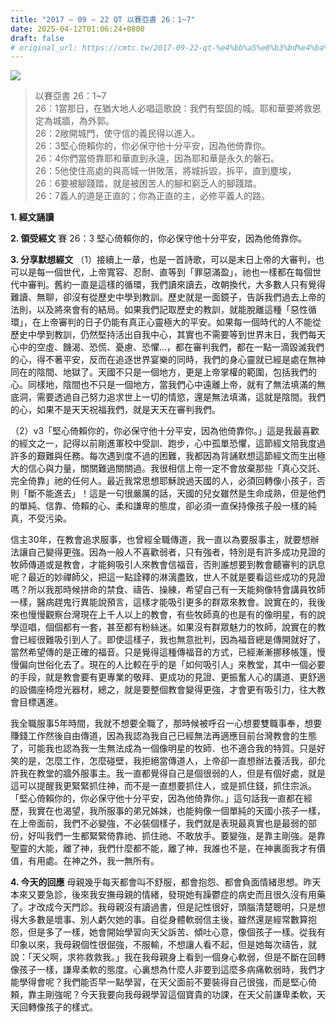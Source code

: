 ```yaml
---
title: "2017 – 09 – 22 QT 以賽亞書 26：1~7"
date: 2025-04-12T01:06:24+0800
draft: false
# original_url: https://cmtc.tw/2017-09-22-qt-%e4%bb%a5%e8%b3%bd%e4%ba%9e%e6%9b%b8-26%ef%bc%9a17
---
```


![](/images/qt.jpg)
> 以賽亞書 26：1\~7  
> 26：1當那日，在猶大地人必唱這歌說：我們有堅固的城。耶和華要將救恩定為城牆，為外郭。  
> 26：2敞開城門，使守信的義民得以進入。  
> 26：3堅心倚賴你的，你必保守他十分平安，因為他倚靠你。  
> 26：4你們當倚靠耶和華直到永遠，因為耶和華是永久的磐石。  
> 26：5他使住高處的與高城一併敗落，將城拆毀，拆平，直到塵埃，  
> 26：6要被腳踐踏，就是被困苦人的腳和窮乏人的腳踐踏。  
> 26：7義人的道是正直的；你為正直的主，必修平義人的路。

**1. 經文誦讀**

**2. 領受經文**
賽 26：3 堅心倚賴你的，你必保守他十分平安，因為他倚靠你。

**3. 分享默想經文**
（1）接續上一章，也是一首詩歌，可以是末日上帝的大審判，也可以是每一個世代，上帝寬容、忍耐、直等到「罪惡滿盈」，祂也一樣都在每個世代中審判。舊約一直是這樣的循環，我們讀來讀去，改朝換代，大多數人只有覺得難讀、無聊，卻沒有從歷史中學到教訓。歷史就是一面鏡子，告訴我們過去上帝的法則，以及將來會有的結局。如果我們記取歷史的教訓，就能脫離這種「惡性循環」，在上帝審判的日子仍能有真正心靈極大的平安。如果每一個時代的人不能從歷史中學到教訓，仍然堅持活出自我中心，其實也不需要等到世界末日，我們每天心中的空虛、饑渴、恐慌、憂慮、恐懼…，都在審判我們，都在一點一滴毀滅我們的心，得不著平安，反而在追逐世界宴樂的同時，我們的身心靈就已經是處在無神同在的陰間、地獄了。天國不只是一個地方，更是上帝掌權的範圍，包括我們的心。同樣地，陰間也不只是一個地方，當我們心中遠離上帝，就有了無法填滿的無底洞，需要透過自己努力追求世上一切的情慾，還是無法填滿，這就是陰間。我們的心，如果不是天天祝福我們，就是天天在審判我們。

（2）v3「堅心倚賴你的，你必保守他十分平安，因為他倚靠你。」這是我最喜歡的經文之一，記得以前剛進軍校中受訓、跑步，心中孤單恐懼，這節經文陪我度過許多的艱難與任務。每次遇到度不過的困難，我都因為背誦默想這節經文而生出極大的信心與力量，關關難過關關過。我很相信上帝一定不會放棄那些「真心交託、完全倚靠」祂的任何人。最近我常思想耶穌說過天國的人，必須回轉像小孩子，否則「斷不能進去」！這是一句很嚴厲的話，天國的兒女雖然是生命成熟，但是他們的單純、信靠、倚賴的心、柔和謙卑的態度，卻必須一直保持像孩子般一樣的純真，不受污染。

信主30年，在教會追求服事，也曾經全職傳道，我一直以為要服事主，就要想辦法讓自己變得更強。因為一般人不喜歡弱者，只有強者，特別是有許多成功見證的牧師傳道或是教會，才能夠吸引人來教會信福音，否則誰想要到教會聽審判的訊息呢？最近的妙禪師父，把這一點詮釋的淋漓盡致，世人不就是要看這些成功的見證嗎？所以我那時候拼命的禁食、禱告、操練，希望自己有一天能夠像特會講員牧師一樣，醫病趕鬼行異能說預言，這樣才能吸引更多的群眾來教會。說實在的，我後來也慢慢觀察台灣現在上千人以上的教會，有些牧師真的也是有的像明星，有的說學逗唱，個個都有一套，甚至都有粉絲迷。如果沒有群眾魅力的牧師，說實在的教會已經很難吸引到人了。即使這樣子，我也無意批判，因為福音總是傳開就好了，當然希望傳的是正確的福音。只是覺得這種傳福音的方式，已經漸漸挪移帳篷，慢慢偏向世俗化去了。現在的人比較在乎的是「如何吸引人」來教堂，其中一個必要的手段，就是教會要有更專業的敬拜、更成功的見證、更振奮人心的講道、更舒適的設備座椅燈光器材，總之，就是要整個教會變得更強，才會更有吸引力，往大教會目標邁進。

我全職服事5年時間，我就不想要全職了，那時候被呼召一心想要雙職事奉，想要賺錢工作然後自由傳道，因為我認為我自己已經無法再適應目前台灣教會的生態了，可能我也認為我一生無法成為一個像明星的牧師．也不適合我的特質。只是好笑的是，怎麼工作，怎麼碰壁，我拒絕當傳道人，上帝卻一直想辦法養活我，卻允許我在教堂的牆外服事主。我一直都覺得自己是個很弱的人，但是有個好處，就是這可以提醒我更緊緊抓住神，而不是一直想要抓住人，或是抓住錢，抓住宗派。「堅心倚賴你的，你必保守他十分平安，因為他倚靠你。」這句話我一直都在經歷，我實在也渴望，我所服事的弟兄姊妹，也能夠像一個單純的天國小孩子一樣，在上帝面前，我們不必變強，不必裝個樣子，我們就是表現最真實也是最弱的部份，好叫我們一生都緊緊倚靠祂、抓住祂、不敢放手。要變強，是靠主剛強。是靠聖靈的大能，離了神，我們什麼都不能，離了神，我誰也不是，在神裏面我才有價值，有用處。在神之外，我一無所有。

**4. 今天的回應**
母親幾乎每天都會叫不舒服，都會抱怨、都會負面情緒思想。昨天本來又要急診，後來我安撫母親的情緒，發現她有躁鬱症的病史而且很久沒有用藥了。才改成今天門診。我母親沒有讀過書，但是記性很好，頭腦清楚聰明，只是想得大多數是壞事、別人虧欠她的事。自從身體軟弱信主後，雖然還是經常數算抱怨，但是多了一樣，她會開始學習向天父訴苦、傾吐心意，像個孩子一樣。從我有印象以來，我母親個性很倔強，不服輸，不想讓人看不起，但是她每次禱告，就說：「天父啊，求祢救救我。」我在我母親身上看到一個身心軟弱，但是不斷在回轉像孩子一樣，謙卑柔軟的態度。心裏想為什麼人非要到這麼多病痛軟弱時，我們才能學得會呢？我們能否早一點學習，在天父面前不要裝得自己很強，而是堅心倚頼，靠主剛強呢？今天我要向我母親學習這個寶貴的功課，在天父前謙卑柔軟，天天回轉像孩子的樣式。
